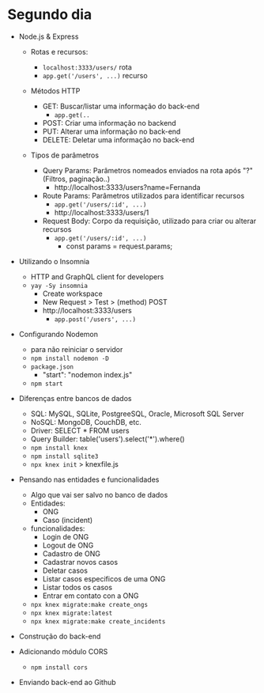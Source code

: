 # Segundo dia

* Node.js & Express

    * Rotas e recursos:
        * `localhost:3333/users/` rota
        * `app.get('/users', ...)` recurso

    * Métodos HTTP
        * GET: Buscar/listar uma informação do back-end
            * `app.get(..`
        * POST: Criar uma informação no backend
        * PUT: Alterar uma informação no back-end
        * DELETE: Deletar uma informação no back-end

    * Tipos de parâmetros
        * Query Params: Parâmetros nomeados enviados na rota após "?" (Filtros,
          paginação..)
            *  http://localhost:3333/users?name=Fernanda
        * Route Params: Parâmetros utilizados para identificar recursos
            * `app.get('/users/:id', ...)`
            *  http://localhost:3333/users/1
        * Request Body: Corpo da requisição, utilizado para criar ou alterar
          recursos
            * `app.get('/users/:id', ...)`
                * const params = request.params;

* Utilizando o Insomnia
    * HTTP and GraphQL client for developers
    * `yay -Sy insomnia`
        * Create workspace
        * New Request > Test > (method) POST
        * http://localhost:3333/users
            * `app.post('/users', ...)`

* Configurando Nodemon
    * para não reiniciar o servidor
    * `npm install nodemon -D`
    * `package.json`
        * "start": "nodemon index.js"
    * `npm start`

* Diferenças entre bancos de dados
    * SQL: MySQL, SQLite, PostgreeSQL, Oracle, Microsoft SQL Server
    * NoSQL: MongoDB, CouchDB, etc.
    * Driver: SELECT * FROM users
    * Query Builder: table('users').select('*').where()
    * `npm install knex`
    * `npm install sqlite3`
    * `npx knex init` > knexfile.js

* Pensando nas entidades e funcionalidades
    * Algo que vai ser salvo no banco de dados
    * Entidades:
        * ONG
        * Caso (incident)
    * funcionalidades:
        * Login de ONG
        * Logout de ONG
        * Cadastro de ONG
        * Cadastrar novos casos
        * Deletar casos
        * Listar casos especificos de uma ONG
        * Listar todos os casos
        * Entrar em contato con a ONG
    * `npx knex migrate:make create_ongs`
    * `npx knex migrate:latest`
    * `npx knex migrate:make create_incidents`

* Construção do back-end

* Adicionando módulo CORS
    * `npm install cors`

* Enviando back-end ao Github
